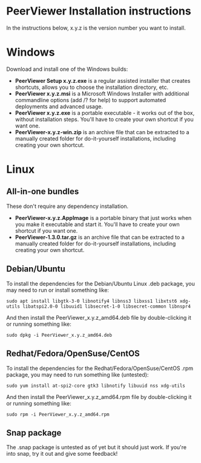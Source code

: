 # PeerViewer Installation instructions

In the instructions below, x.y.z is the version number you want to install.

# Windows

Download and install one of the Windows builds:

- **PeerViewer Setup x.y.z.exe** is a regular assisted installer that creates shortcuts, allows you to choose the installation directory, etc.
- **PeerViewer x.y.z.msi** is a Microsoft Windows Installer with additional commandline options (add /? for help) to support automated deployments and advanced usage.
- **PeerViewer x.y.z.exe** is a portable executable - it works out of the box, without installation steps. You'll have to create your own shortcut if you want one.
- **PeerViewer-x.y.z-win.zip** is an archive file that can be extracted to a manually created folder for do-it-yourself installations, including creating your own shortcut.

# Linux

## All-in-one bundles

These don't require any dependency installation.

- **PeerViewer-x.y.z.AppImage** is a portable binary that just works when you make it executable and start it. You'll have to create your own shortcut if you want one.
- **PeerViewer-1.3.0.tar.gz** is an archive file that can be extracted to a manually created folder for do-it-yourself installations, including creating your own shortcut.

## Debian/Ubuntu

To install the dependencies for the Debian/Ubuntu Linux .deb package, you may need to run or install something like:

`sudo apt install libgtk-3-0 libnotify4 libnss3 libxss1 libxtst6 xdg-utils libatspi2.0-0 libuuid1 libsecret-1-0 libsecret-common libnspr4`

And then install the PeerViewer_x.y.z_amd64.deb file by double-clicking it or running something like:

`sudo dpkg -i PeerViewer_x.y.z_amd64.deb`

## Redhat/Fedora/OpenSuse/CentOS

To install the dependencies for the Redhat/Fedora/OpenSuse/CentOS .rpm package, you may need to run something like (untested):

`sudo yum install at-spi2-core gtk3 libnotify libuuid nss xdg-utils`

And then install the PeerViewer_x.y.z_amd64.rpm file by double-clicking it or running something like:

`sudo rpm -i PeerViewer_x.y.z_amd64.rpm`

## Snap package

The .snap package is untested as of yet but it should just work. If you're into snap, try it out and give some feedback!

